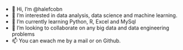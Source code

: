 - 👋 Hi, I’m @halefcobn
- 👀 I’m interested in data analysis, data science and machine learning.
- 🌱 I’m currently learning Python, R, Excel and MySql
- 💞️ I’m looking to collaborate on any big data and data engineering problems
- 📫 You can ewach me by a mail or on Github.

<!---
halefcobn/halefcobn is a ✨ special ✨ repository because its `README.md` (this file) appears on your GitHub profile.
You can click the Preview link to take a look at your changes.
--->
